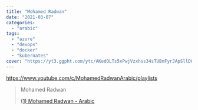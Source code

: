 ```yaml
---
title: "Mohamed Radwan"
date: "2021-03-07"
categories:
  - "arabic"
tags:
  - "azure"
  - "devops"
  - "docker"
  - "kubernates"
cover: "https://yt3.ggpht.com/ytc/AKedOLTs5xPwjVzxhss34sTUBnFyrJApSllD0pa3oQaOhw=s88-c-k-c0x00ffffff-no-rj"
---
```


https://www.youtube.com/c/MohamedRadwanArabic/playlists

> Mohamed Radwan
>
> [(1) Mohamed Radwan - Arabic ](https://www.youtube.com/c/MohamedRadwanArabic/playlists)
